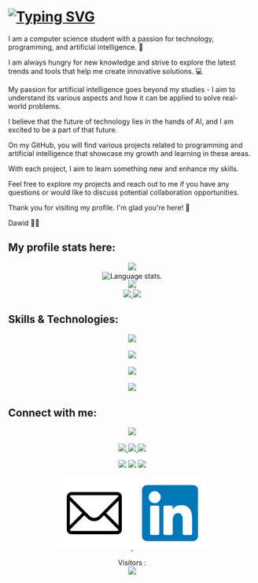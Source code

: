 # [![Typing SVG](https://readme-typing-svg.herokuapp.com?font=Fira+Code&weight=5000&size=30&pause=1000&color=F7B321&width=500&height=70&lines=Hi%2C+I'm+Dawid!+%F0%9F%91%8B)](https://github.com/dawidolko/dawidolko)

I am a computer science student with a passion for technology, programming, and artificial intelligence. 🧠 

I am always hungry for new knowledge and strive to explore the latest trends and tools that help me create innovative solutions. 💻

My passion for artificial intelligence goes beyond my studies - I aim to understand its various aspects and how it can be applied to solve real-world problems.

I believe that the future of technology lies in the hands of AI, and I am excited to be a part of that future.

On my GitHub, you will find various projects related to programming and artificial intelligence that showcase my growth and learning in these areas. 

With each project, I aim to learn something new and enhance my skills.

Feel free to explore my projects and reach out to me if you have any questions or would like to discuss potential collaboration opportunities.

Thank you for visiting my profile. I'm glad you're here! 🎉

Dawid  👨‍💻

## **My profile stats here:**

<div align="center">
  <a href="https://github.com/dawidolko">
    <img src="http://github-profile-summary-cards.vercel.app/api/cards/profile-details?username=dawidolko&theme=slateorange" />
  </a>
  
  </div>

<div align="center">
  <img src="https://github-readme-stats.vercel.app/api/top-langs/?username=dawidolko&langs_count=8&theme=great-gatsby" alt="Language stats.">
</div>

<div align="center">
  <a href="https://github.com/dawidolko">
    <img src="https://github-readme-streak-stats.herokuapp.com?user=dawidolko&theme=rising-sun&hide_border=true&exclude_days=Sun" />
  </a>
  
</div>
  
<div align="center">
  <a href="https://github.com/dawidolko">
    <img src="http://github-profile-summary-cards.vercel.app/api/cards/stats?username=dawidolko&theme=slateorange" />
    <img src="http://github-profile-summary-cards.vercel.app/api/cards/most-commit-language?username=dawidolko&theme=slateorange" />
  </a>
</div>

## **Skills & Technologies:**

<div align="center">
  <p align="center">
  <a href="https://github.com/dawidolko">
    <img src="https://img.shields.io/badge/Languages:-orange" />
  </a>
</p>
</div>

<div align="center">
  <p align="center">
  <a href="https://github.com/dawidolko">
    <img src="https://skillicons.dev/icons?i=c,cpp,cs,java,py,css,html,js,php" />
  </a>
</p>
</div>

<div align="center">
  <p align="center">
  <a href="https://github.com/dawidolko">
    <img src="https://img.shields.io/badge/Development:-orange" />
  </a>
</p>
</div>

<div align="center">
  <p align="center">
  <a href="https://github.com/dawidolko">
    <img src="https://skillicons.dev/icons?i=git,visualstudio,vscode,idea" /> 
  </a>
</p>
</div>

## **Connect with me:**

<div align="center">
  <p align="center">
  <a href="https://github.com/dawidolko">
    <img src="https://img.shields.io/badge/Socialmedia:-orange" />
  </a>
</p>
</div>

<p align="center">
  <a href="https://twitter.com/dawidolko">
    <img src="https://skillicons.dev/icons?i=twitter" />
  </a>
    <a href="https://stackoverflow.com/users/22248754/dawid-olko">
    <img src="https://skillicons.dev/icons?i=stackoverflow" />
  </a>
  <a href="https://www.instagram.com/dawid_olko">
    <img src="https://skillicons.dev/icons?i=instagram" />
  </a>
</p>

<div align="center">
  <p align="center">
  <div> 
    <a href="https://www.linkedin.com/in/dawidolko/" target="_blank"><img src="https://img.shields.io/badge/-LinkedIn-%230077B5?style=for-the-badge&logo=linkedin&logoColor=white" target="_blank"></a> 
    <a href="https://instagram.com/dawid_olko" target="_blank"><img src="https://img.shields.io/badge/-Instagram-%23E4405F?style=for-the-badge&logo=instagram&logoColor=white" target="_blank"></a>
    <a href = "mailto:dawid_olko@outlook.com"><img src="https://img.shields.io/badge/-Gmail-%23333?style=for-the-badge&logo=gmail&logoColor=red" target="_blank"></a> 
  </div>
  </p>
</div>

<p align="center">
    <a href="https://outlook.live.com/mail/0/">
        <img src="Email.png" alt="Email">
    </a>
    <a href="https://www.linkedin.com/in/dawidolko/">
        <img src="LikedIn.png" alt="LinkedIn">
    </a>
</p>

<p align="center"> 
  Visitors :<br>
  <img src="https://profile-counter.glitch.me/dawidolko-dev/count.svg" />
</p>


